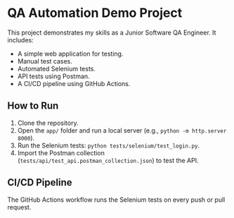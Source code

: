 # QA Automation Demo Project

This project demonstrates my skills as a Junior Software QA Engineer. It includes:
- A simple web application for testing.
- Manual test cases.
- Automated Selenium tests.
- API tests using Postman.
- A CI/CD pipeline using GitHub Actions.

## How to Run
1. Clone the repository.
2. Open the `app/` folder and run a local server (e.g., `python -m http.server 8000`).
3. Run the Selenium tests: `python tests/selenium/test_login.py`.
4. Import the Postman collection (`tests/api/test_api.postman_collection.json`) to test the API.

## CI/CD Pipeline
The GitHub Actions workflow runs the Selenium tests on every push or pull request.